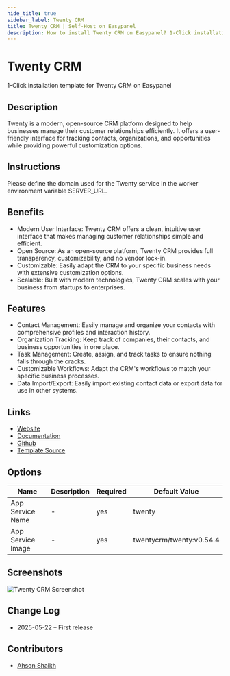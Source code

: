 ```yaml
---
hide_title: true
sidebar_label: Twenty CRM
title: Twenty CRM | Self-Host on Easypanel
description: How to install Twenty CRM on Easypanel? 1-Click installation template for Twenty CRM on Easypanel
---
```


<!-- generated -->

# Twenty CRM

1-Click installation template for Twenty CRM on Easypanel

## Description

Twenty is a modern, open-source CRM platform designed to help businesses manage their customer relationships efficiently.  It offers a user-friendly interface for tracking contacts, organizations, and opportunities while providing powerful customization options.

## Instructions

Please define the domain used for the Twenty service in the worker environment variable SERVER_URL.

## Benefits

- Modern User Interface: Twenty CRM offers a clean, intuitive user interface that makes managing customer relationships simple and efficient.
- Open Source: As an open-source platform, Twenty CRM provides full transparency, customizability, and no vendor lock-in.
- Customizable: Easily adapt the CRM to your specific business needs with extensive customization options.
- Scalable: Built with modern technologies, Twenty CRM scales with your business from startups to enterprises.

## Features

- Contact Management: Easily manage and organize your contacts with comprehensive profiles and interaction history.
- Organization Tracking: Keep track of companies, their contacts, and business opportunities in one place.
- Task Management: Create, assign, and track tasks to ensure nothing falls through the cracks.
- Customizable Workflows: Adapt the CRM's workflows to match your specific business processes.
- Data Import/Export: Easily import existing contact data or export data for use in other systems.

## Links

- [Website](https://twenty.com/)
- [Documentation](https://docs.twenty.com/)
- [Github](https://github.com/twentyhq/twenty)
- [Template Source](https://github.com/easypanel-io/templates/tree/main/templates/twenty)

## Options

Name | Description | Required | Default Value
-|-|-|-
App Service Name | - | yes | twenty
App Service Image | - | yes | twentycrm/twenty:v0.54.4

## Screenshots

![Twenty CRM Screenshot](./assets/screenshot.jpg)

## Change Log

- 2025-05-22 – First release

## Contributors

- [Ahson Shaikh](https://github.com/Ahson-Shaikh)
